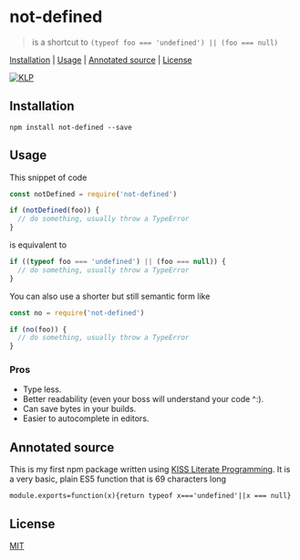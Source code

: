 # not-defined

> is a shortcut to `(typeof foo === 'undefined') || (foo === null)`

[Installation](#installation) |
[Usage](#usage) |
[Annotated source](#annotated-source) |
[License](#license)

[![KLP](https://img.shields.io/badge/kiss-literate-orange.svg)](http://g14n.info/kiss-literate-programming)

## Installation

```
npm install not-defined --save
```

## Usage

This snippet of code

```javascript
const notDefined = require('not-defined')

if (notDefined(foo)) {
  // do something, usually throw a TypeError
}
```

is equivalent to

```javascript
if ((typeof foo === 'undefined') || (foo === null)) {
  // do something, usually throw a TypeError
}
```

You can also use a shorter but still semantic form like

```javascript
const no = require('not-defined')

if (no(foo)) {
  // do something, usually throw a TypeError
}
```

### Pros

* Type less.
* Better readability (even your boss will understand your code ^:).
* Can save bytes in your builds.
* Easier to autocomplete in editors.

## Annotated source

This is my first npm package written using [KISS Literate Programming][KLP].
It is a very basic, plain ES5 function that is 69 characters long

    module.exports=function(x){return typeof x==='undefined'||x === null}

## License

[MIT](http://g14n.info/mit-license)

[KLP]: http://g14n.info/kiss-literate-programming "KISS Literate Programming"
